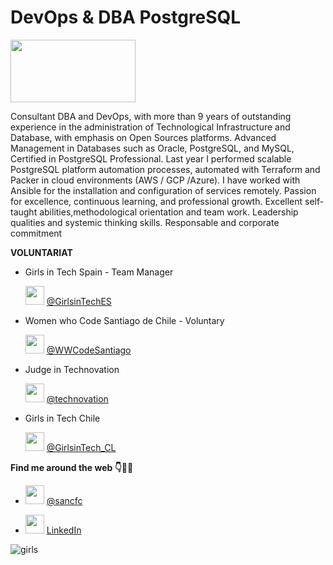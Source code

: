 
# DevOps & DBA PostgreSQL 

<img src="https://d3pmluylahx1gi.cloudfront.net/wp-content/uploads/2019/12/04212545/Nub8-What-is-Devops-1.png" width="200" height="100"/>

Consultant DBA and DevOps, with more than 9 years of outstanding experience in the administration of Technological Infrastructure and Database, with emphasis on Open Sources platforms. Advanced Management in Databases such as Oracle, PostgreSQL, and MySQL, Certified in PostgreSQL Professional. Last year I performed scalable PostgreSQL platform automation processes, automated with Terraform and Packer in cloud environments (AWS / GCP /Azure). I have worked with Ansible for the installation and configuration of services remotely. Passion for excellence, continuous learning, and professional growth. 
Excellent self-taught abilities,methodological orientation and team work. Leadership qualities and systemic thinking skills. Responsable and corporate commitment

**VOLUNTARIAT** 

* Girls in Tech Spain - Team Manager

   <img src="https://image.flaticon.com/icons/png/512/23/23681.png" width="30" height="30" /> [@GirlsinTechES](https://twitter.com/GirlsinTechES)
   
* Women who Code Santiago de Chile - Voluntary

    <img src="https://image.flaticon.com/icons/png/512/23/23681.png" width="30" height="30" /> [@WWCodeSantiago](https://twitter.com/WWCodeSantiago])
    
* Judge in Technovation 

    <img src="https://image.flaticon.com/icons/png/512/23/23681.png" width="30" height="30" /> [@technovation](https://twitter.com/technovation)
    
* Girls in Tech Chile 

  <img src="https://image.flaticon.com/icons/png/512/23/23681.png" width="30" height="30" /> [@GirlsinTech_CL](https://twitter.com/GirlsinTech_CL)
  
  
**Find me around the web 👇👩‍💻**

* <img src="https://image.flaticon.com/icons/png/512/23/23681.png" width="30" height="30" /> [@sancfc](https://twitter.com/technovation)

* <img src="https://mk0hootsuiteblof6bud.kinstacdn.com/wp-content/uploads/2025/05/linkedin-for-business-8-620x527.png" width="30" height="30" /> [LinkedIn](https://www.linkedin.com/in/sancfc/)

![girls](https://devforum.roblox.com/uploads/default/original/4X/2/7/4/274d40f45b3f56a908c194f494eec2319ca3063b.gif)
